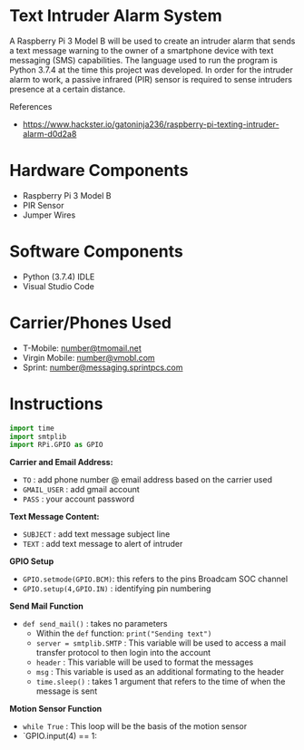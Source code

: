 # Text Intruder Alarm System
A Raspberry Pi 3 Model B will be used to create an intruder alarm that sends a text message warning to the owner of a smartphone device with text messaging (SMS) capabilities. The language used to run the program is Python 3.7.4 at the time this project was developed. In order for the intruder alarm to work, a passive infrared (PIR) sensor is required to sense intruders presence at a certain distance. 

References 
- https://www.hackster.io/gatoninja236/raspberry-pi-texting-intruder-alarm-d0d2a8

# Hardware Components
- Raspberry Pi 3 Model B
- PIR Sensor 
- Jumper Wires

# Software Components
- Python (3.7.4) IDLE
- Visual Studio Code 

# Carrier/Phones Used
- T-Mobile: number@tmomail.net
- Virgin Mobile: number@vmobl.com 
- Sprint: number@messaging.sprintpcs.com 

# Instructions
```python
import time
import smtplib
import RPi.GPIO as GPIO
```
**Carrier and Email Address:** 
- `TO` : add phone number @ email address based on the carrier used
- `GMAIL_USER` : add gmail account 
- `PASS` : your account password

**Text Message Content:**
- `SUBJECT` : add text message subject line
- `TEXT` : add text message to alert of intruder

**GPIO Setup**
- `GPIO.setmode(GPIO.BCM)`: this refers to the pins Broadcam SOC channel
- `GPIO.setup(4,GPIO.IN)` : identifying pin numbering

**Send Mail Function**
- `def send_mail()` : takes no parameters
  - Within the `def` function: `print("Sending text")`
  - `server = smtplib.SMTP` : This variable will be used to access a mail transfer protocol to then login into the account
  - `header` : This variable will be used to format the messages
  - `msg` : This variable is used as an additional formating to the header
  - `time.sleep()` : takes 1 argument that refers to the time of when the message is sent

**Motion Sensor Function**
- `while True` : This loop will be the basis of the motion sensor
- `GPIO.input(4) == 1: 

